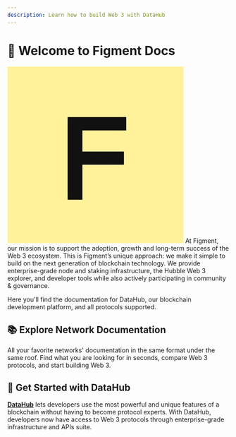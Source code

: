 ```yaml
---
description: Learn how to build Web 3 with DataHub
---
```


# 👋 Welcome to Figment Docs

![](.gitbook/assets/vhhp1wl4_400x400-1-.jpg) At Figment, our mission is to support the adoption, growth and long-term success of the Web 3 ecosystem. This is Figment’s unique approach: we make it simple to build on the next generation of blockchain technology. We provide enterprise-grade node and staking infrastructure, the Hubble Web 3 explorer, and developer tools while also actively participating in community & governance.

Here you'll find the documentation for DataHub, our blockchain development platform, and all protocols supported. 

## 📚 Explore Network Documentation

All your favorite networks' documentation in the same format under the same roof. Find what you are looking for in seconds, compare Web 3 protocols, and start building Web 3.

## 🏁 **Get Started with DataHub**

[**DataHub**](https://datahub.figment.io/sign_up) lets developers use the most powerful and unique features of a blockchain without having to become protocol experts. With DataHub, developers now have access to Web 3 protocols through enterprise-grade infrastructure and APIs suite.

